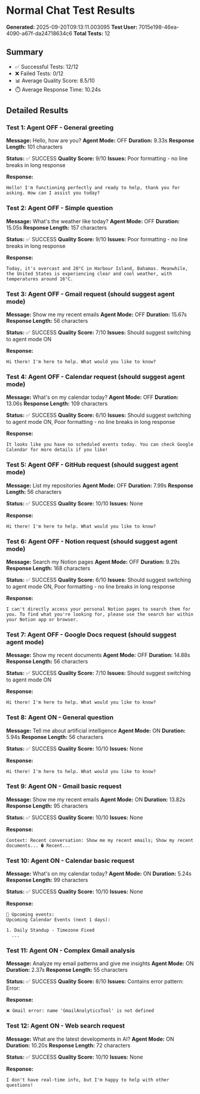 # Normal Chat Test Results
**Generated:** 2025-09-20T09:13:11.003095
**Test User:** 7015e198-46ea-4090-a67f-da24718634c6
**Total Tests:** 12

## Summary

- ✅ Successful Tests: 12/12
- ❌ Failed Tests: 0/12
- 📊 Average Quality Score: 8.5/10
- ⏱️ Average Response Time: 10.24s

## Detailed Results

### Test 1: Agent OFF - General greeting

**Message:** Hello, how are you?
**Agent Mode:** OFF
**Duration:** 9.33s
**Response Length:** 101 characters

**Status:** ✅ SUCCESS
**Quality Score:** 9/10
**Issues:** Poor formatting - no line breaks in long response

**Response:**
```
Hello! I'm functioning perfectly and ready to help, thank you for asking. How can I assist you today?
```

### Test 2: Agent OFF - Simple question

**Message:** What's the weather like today?
**Agent Mode:** OFF
**Duration:** 15.05s
**Response Length:** 157 characters

**Status:** ✅ SUCCESS
**Quality Score:** 9/10
**Issues:** Poor formatting - no line breaks in long response

**Response:**
```
Today, it's overcast and 28°C in Harbour Island, Bahamas. Meanwhile, the United States is experiencing clear and cool weather, with temperatures around 16°C.
```

### Test 3: Agent OFF - Gmail request (should suggest agent mode)

**Message:** Show me my recent emails
**Agent Mode:** OFF
**Duration:** 15.67s
**Response Length:** 56 characters

**Status:** ✅ SUCCESS
**Quality Score:** 7/10
**Issues:** Should suggest switching to agent mode ON

**Response:**
```
Hi there! I'm here to help. What would you like to know?
```

### Test 4: Agent OFF - Calendar request (should suggest agent mode)

**Message:** What's on my calendar today?
**Agent Mode:** OFF
**Duration:** 13.06s
**Response Length:** 109 characters

**Status:** ✅ SUCCESS
**Quality Score:** 6/10
**Issues:** Should suggest switching to agent mode ON, Poor formatting - no line breaks in long response

**Response:**
```
It looks like you have no scheduled events today. You can check Google Calendar for more details if you like!
```

### Test 5: Agent OFF - GitHub request (should suggest agent mode)

**Message:** List my repositories
**Agent Mode:** OFF
**Duration:** 7.99s
**Response Length:** 56 characters

**Status:** ✅ SUCCESS
**Quality Score:** 10/10
**Issues:** None

**Response:**
```
Hi there! I'm here to help. What would you like to know?
```

### Test 6: Agent OFF - Notion request (should suggest agent mode)

**Message:** Search my Notion pages
**Agent Mode:** OFF
**Duration:** 9.29s
**Response Length:** 168 characters

**Status:** ✅ SUCCESS
**Quality Score:** 6/10
**Issues:** Should suggest switching to agent mode ON, Poor formatting - no line breaks in long response

**Response:**
```
I can't directly access your personal Notion pages to search them for you. To find what you're looking for, please use the search bar within your Notion app or browser.
```

### Test 7: Agent OFF - Google Docs request (should suggest agent mode)

**Message:** Show my recent documents
**Agent Mode:** OFF
**Duration:** 14.88s
**Response Length:** 56 characters

**Status:** ✅ SUCCESS
**Quality Score:** 7/10
**Issues:** Should suggest switching to agent mode ON

**Response:**
```
Hi there! I'm here to help. What would you like to know?
```

### Test 8: Agent ON - General question

**Message:** Tell me about artificial intelligence
**Agent Mode:** ON
**Duration:** 5.94s
**Response Length:** 56 characters

**Status:** ✅ SUCCESS
**Quality Score:** 10/10
**Issues:** None

**Response:**
```
Hi there! I'm here to help. What would you like to know?
```

### Test 9: Agent ON - Gmail basic request

**Message:** Show me my recent emails
**Agent Mode:** ON
**Duration:** 13.82s
**Response Length:** 95 characters

**Status:** ✅ SUCCESS
**Quality Score:** 10/10
**Issues:** None

**Response:**
```
Context: Recent conversation: Show me my recent emails; Show my recent documents... � Recent...
```

### Test 10: Agent ON - Calendar basic request

**Message:** What's on my calendar today?
**Agent Mode:** ON
**Duration:** 5.24s
**Response Length:** 99 characters

**Status:** ✅ SUCCESS
**Quality Score:** 10/10
**Issues:** None

**Response:**
```
📅 Upcoming events:
Upcoming Calendar Events (next 1 days):

1. Daily Standup - Timezone Fixed
  ...
```

### Test 11: Agent ON - Complex Gmail analysis

**Message:** Analyze my email patterns and give me insights
**Agent Mode:** ON
**Duration:** 2.37s
**Response Length:** 55 characters

**Status:** ✅ SUCCESS
**Quality Score:** 8/10
**Issues:** Contains error pattern: Error:

**Response:**
```
❌ Gmail error: name 'GmailAnalyticsTool' is not defined
```

### Test 12: Agent ON - Web search request

**Message:** What are the latest developments in AI?
**Agent Mode:** ON
**Duration:** 10.20s
**Response Length:** 72 characters

**Status:** ✅ SUCCESS
**Quality Score:** 10/10
**Issues:** None

**Response:**
```
I don't have real-time info, but I'm happy to help with other questions!
```

